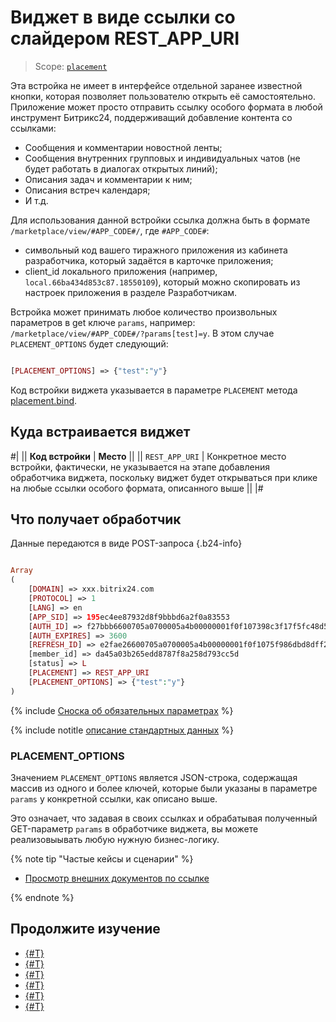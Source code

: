 # Виджет в виде ссылки со слайдером REST_APP_URI

> Scope: [`placement`](../../scopes/permissions.md)

Эта встройка не имеет в интерфейсе отдельной заранее известной кнопки, которая позволяет пользователю открыть её самостоятельно. Приложение может просто отправить ссылку особого формата в любой инструмент Битрикс24, поддерживащий добавление контента со ссылками:

- Сообщения и комментарии новостной ленты;
- Сообщения внутренних групповых и индивидуальных чатов (не будет работать в диалогах открытых линий);
- Описания задач и комментарии к ним;
- Описания встреч календаря;
- И т.д.

 Для использования данной встройки ссылка должна быть в формате `/marketplace/view/#APP_CODE#/`, где `#APP_CODE#`:
 
- символьный код вашего тиражного приложения из кабинета разработчика, который задаётся в карточке приложения;
- client_id локального приложения (например, `local.66ba434d853c87.18550109`), который можно скопировать из настроек приложения в разделе Разработчикам.

Встройка может принимать любое количество произвольных параметров в get ключе `params`, например: `/marketplace/view/#APP_CODE#/?params[test]=y`. В этом случае `PLACEMENT_OPTIONS` будет следующий:

```php

[PLACEMENT_OPTIONS] => {"test":"y"}

```

Код встройки виджета указывается в параметре `PLACEMENT` метода [placement.bind](../placement-bind.md).

## Куда встраивается виджет

#|
|| **Код встройки** | **Место** ||
|| `REST_APP_URI` | Конкретное место встройки, фактически, не указывается на этапе добавления обработчика виджета, поскольку виджет будет открываться при клике на любые ссылки особого формата, описанного выше ||
|#

## Что получает обработчик

Данные передаются в виде POST-запроса {.b24-info}

```php

Array
(
    [DOMAIN] => xxx.bitrix24.com
    [PROTOCOL] => 1
    [LANG] => en
    [APP_SID] => 195ec4ee87932d8f9bbbd6a2f0a83553
    [AUTH_ID] => f27bbb6600705a0700005a4b00000001f0f107398c3f17f5fc48d5ce194d5c65de7cfb
    [AUTH_EXPIRES] => 3600
    [REFRESH_ID] => e2fae26600705a0700005a4b00000001f0f1075f986dbd8dff24c36c2ad9bb0816a665
    [member_id] => da45a03b265edd8787f8a258d793cc5d
    [status] => L
    [PLACEMENT] => REST_APP_URI
    [PLACEMENT_OPTIONS] => {"test":"y"}
)

```

{% include [Сноска об обязательных параметрах](../../../_includes/required.md) %}

{% include notitle [описание стандартных данных](../_includes/widget_data.md) %}

### PLACEMENT_OPTIONS

Значением `PLACEMENT_OPTIONS` является JSON-строка, содержащая массив из одного и более ключей, которые были указаны в параметре `params` у конкретной ссылки, как описано выше.

Это означает, что задавая в своих ссылках и обрабатывая полученный GET-параметр `params` в обработчике виджета, вы можете реализовыывать любую нужную бизнес-логику.

{% note tip "Частые кейсы и сценарии" %}

- [Просмотр внешних документов по ссылке]([../../../tutorials/crm/crm-widgets/widget-as-detail-tab.md](https://dev.1c-bitrix.ru/learning/course/index.php?COURSE_ID=266&LESSON_ID=25550&LESSON_PATH=25398.25506.25530.25550))

{% endnote %}

## Продолжите изучение

- [{#T}](../placement-bind.md)
- [{#T}](../ui-interaction/index.md)
- [{#T}](../ui-interaction/crm-card.md)
- [{#T}](../../interactivity/index.md)
- [{#T}](../open-application.md)
- [{#T}](../open-path.md)